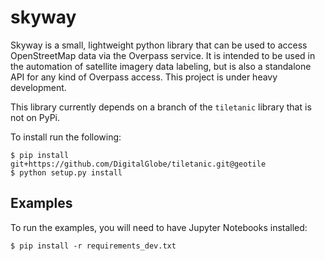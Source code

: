 # skyway
Skyway is a small, lightweight python library that can be used to access OpenStreetMap data via the Overpass service. It is intended to be used in the automation of satellite imagery data labeling, but is also a standalone API for any kind of Overpass access. This project is under heavy development.


This library currently depends on a branch of the `tiletanic` library that is not on PyPi. 

To install run the following:

```console
$ pip install git+https://github.com/DigitalGlobe/tiletanic.git@geotile
$ python setup.py install
``` 


## Examples

To run the examples, you will need to have Jupyter Notebooks installed:

```console
$ pip install -r requirements_dev.txt
```